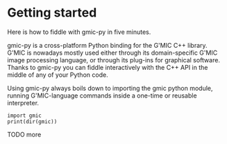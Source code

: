 Getting started
===============
Here is how to fiddle with gmic-py in five minutes.

gmic-py is a cross-platform Python binding for the G'MIC C++ library.
G'MIC is nowadays mostly used either through its domain-specific G'MIC image processing language, or through its plug-ins for graphical software.
Thanks to gmic-py you can fiddle interactively with the C++ API in the middle of any of your Python code.

Using gmic-py always boils down to importing the gmic python module, running G'MIC-language commands inside a one-time or reusable interpreter.
```
import gmic
print(dir(gmic))
```

TODO more
